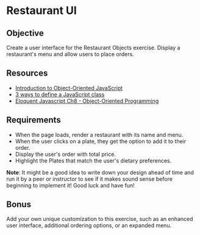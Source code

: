 Restaurant UI
==========

Objective
-------
Create a user interface for the Restaurant Objects exercise. Display a restaurant's menu and allow users to place orders.

Resources
--------
- <a href="https://developer.mozilla.org/en-US/docs/Web/JavaScript/Introduction_to_Object-Oriented_JavaScript">Introduction to Object-Oriented JavaScript</a>
- <a href="http://www.phpied.com/3-ways-to-define-a-javascript-class/">3 ways to define a JavaScript class</a>
- <a href="http://eloquentjavascript.net/chapter8.html">Eloquent Javascript Ch8 - Object-Oriented Programming</a>

Requirements
---------
- When the page loads, render a restaurant with its name and menu.
- When the user clicks on a plate, they get the option to add it to their order.
- Display the user's order with total price.
- Highlight the Plates that match the user's dietary preferences.

<strong>Note</strong>: It might be a good idea to write down your design ahead of time and run it by a peer or instructor to see if it makes sound sense before beginning to implement it! Good luck and have fun!

Bonus
-------
Add your own unique customization to this exercise, such as an enhanced user interface, additional ordering options, or an expanded menu.